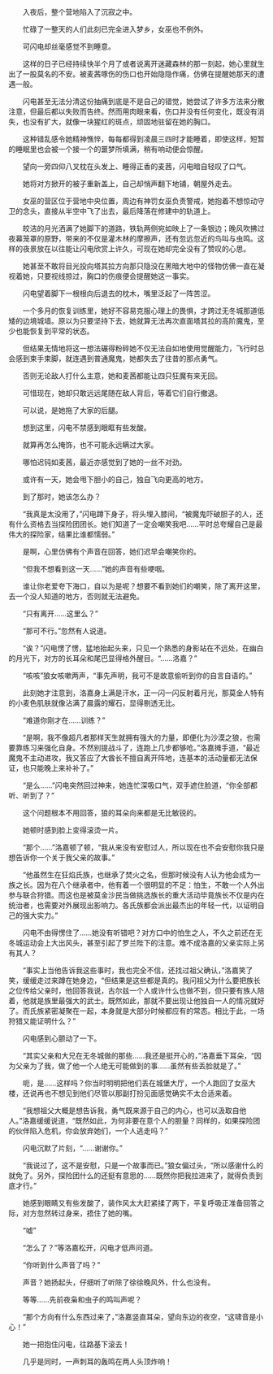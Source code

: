 　　入夜后，整个营地陷入了沉寂之中。

　　忙碌了一整天的人们此刻已完全进入梦乡，女巫也不例外。

　　可闪电却丝毫感觉不到睡意。

　　这样的日子已经持续快半个月了或者说离开迷藏森林的那一刻起，她心里就生出了一股莫名的不安。被麦茜啄伤的伤口也开始隐隐作痛，仿佛在提醒她那天的遭遇一般。

　　闪电甚至无法分清这份抽痛到底是不是自己的错觉，她尝试了许多方法来分散注意，但最后都以失败而告终。然而用肉眼来看，伤口并没有任何变化，既没有消失，也没有扩大，就像一块猩红的斑点，顽固地驻留在她的胸口。

　　这种错乱感令她精神憔悴，每每都得到凌晨三四时才能睡着，即使这样，短暂的睡眠里也会被一个接一个的噩梦所填满，稍有响动便会惊醒。

　　望向一旁四仰八叉枕在头发上、睡得正香的麦茜，闪电暗自轻叹了口气。

　　她将对方掀开的被子重新盖上，自己却悄声翻下地铺，朝屋外走去。

　　女巫的营区位于营地中央位置，周边有神罚女巫负责警戒，她抱着不想惊动守卫的念头，直接从半空中飞了出去，最后降落在修建中的轨道上。

　　皎洁的月光洒满了她脚下的道路，铁轨两侧宛如映上了一条银边；晚风吹拂过夜幕笼罩的原野，带来的不仅是灌木林的摩擦声，还有忽远忽近的鸟叫与虫鸣。这样的夜景放在以往能让闪电欣赏上许久，可现在她却完全没有了赞叹的心思。

　　她甚至不敢将目光投向塔其拉方向那只隐没在黑暗大地中的怪物仿佛一直在凝视着她，只要视线掠过，胸口的伤痕便会提醒她这一事实。

　　闪电望着脚下一根根向后退去的枕木，嘴里泛起了一阵苦涩。

　　一个多月的恢复训练里，她好不容易克服心理上的畏惧，才跨过无冬城那道低矮的边境城墙。原以为只要坚持下去，她就算无法再次直面塔其拉的高阶魔鬼，至少也能恢复到平常的状态。

　　但结果无情地将这一想法碾得粉碎她不仅无法自如地使用觉醒能力，飞行时总会感到束手束脚，就连遇到普通魔鬼，她都失去了往昔的那点勇气。

　　否则无论敌人打什么主意，她和麦茜都能让四只狂魔有来无回。

　　可惜现在，她却只敢远远尾随在敌人背后，等着它们自行撤退。

　　可以说，是她拖了大家的后腿。

　　想到这里，闪电不禁感到眼眶有些发酸。

　　就算再怎么掩饰，也不可能永远瞒过大家。

　　哪怕迟钝如麦茜，最近亦感觉到了她的一丝不对劲。

　　或许有一天，她会甩下胆小的自己，独自飞向更高的地方。

　　到了那时，她该怎么办？

　　“我真是太没用了，”闪电蹲下身子，将头埋入膝间，“被魔鬼吓破胆子的人，还有什么资格去当探险团团长。她们知道了一定会嘲笑我吧……平时总夸耀自己是最伟大的探险家，结果比谁都懦弱。”

　　是啊，心里仿佛有个声音在回答，她们迟早会嘲笑你的。

　　“但我不想看到这一天……”她的声音有些哽咽。

　　谁让你老爱夸下海口，自以为是呢？想要不看到她们的嘲笑，除了离开这里，去一个没人知道的地方，否则就无法避免。

　　“只有离开……这里么？”

　　“那可不行。”忽然有人说道。

　　“诶？”闪电愣了愣，猛地抬起头来，只见一个熟悉的身影站在不远处，在幽白的月光下，对方的长耳朵和尾巴显得格外醒目。“……洛嘉？”

　　“咳咳”狼女咳嗽两声，“事先声明，我可不是故意偷听到你的自言自语的。”

　　此刻她才注意到，洛嘉身上满是汗水，正一闪一闪反射着月光，那莫金人特有的小麦色肌肤就像沾满了晨露的耀石，显得剔透无比。

　　“难道你刚才在……训练？”

　　“是啊，我不像超凡者那样天生就拥有强大的力量，即便化为沙漠之狼，也需要靠练习来强化自身。不然别提战斗了，连跑上几步都够呛。”洛嘉摊手道，“最近魔鬼不主动进攻，我又答应了大酋长不擅自离开阵地，连基本的活动量都无法保证，也只能晚上来补补了。”

　　“是么……”闪电突然回过神来，她连忙深吸口气，双手遮住脸道，“你全部都听、听到了？”

　　这个问题根本不用回答，狼的耳朵向来都是无比敏锐的。

　　她顿时感到脸上变得滚烫一片。

　　“那个……”洛嘉顿了顿，“我从来没有安慰过人，所以现在也不会安慰你我只是想告诉你一个关于我父亲的故事。”

　　“他虽然生在狂焰氏族，也继承了焚火之名，但那时候没有人认为他会成为一族之长。因为在八个继承者中，他有着一个很明显的不足：怕生，不敢一个人外出参与联合狩猎。而这也是被莫金沙民当做挑选族长的重大活动毕竟族长不仅是内在统治者，也需要对外展现出影响力。各氏族都会派出最杰出的年轻一代，以证明自己的强大实力。”

　　闪电不由得愣住了……她没有听错吧？对方口中的怕生之人，不久之前还在无冬城运动会上大出风头，甚至引起了罗兰陛下的注意。难不成洛嘉的父亲实际上另有其人？

　　“事实上当他告诉我这些事时，我也完全不信，还找过祖父确认，”洛嘉笑了笑，缓缓走过来蹲在她身边，“但结果是这些都是真的。我问祖父为什么要把族长之位传给父亲时，他回答我说，古尔兹一个人或许什么也做不到，但只要有族人陪着，他就是族里最强大的武士。既然如此，那就不要出现让他独自一人的情况就好了。而氏族紧密凝聚在一起，本身就是大部分时候都应有的常态。相比于此，一场狩猎又能证明什么？”

　　闪电感到心颤动了一下。

　　“其实父亲和大兄在无冬城做的那些……我还是挺开心的，”洛嘉垂下耳朵，“因为父亲为了我，做了他一个人绝无可能做到的事……虽然有些丢脸就是了。”

　　呃，是……这样吗？你当时明明把他们丢在城堡大厅，一个人跑回了女巫大楼，还说再也不想见到他们尽管以那副打扮见面感觉确实不太合适来着。

　　“我想祖父大概是想告诉我，勇气既来源于自己的内心，也可以汲取自他人。”洛嘉缓缓说道，“既然如此，为何非要在意个人的胆量？同样的，如果探险团的伙伴陷入危机，你会放弃她们，一个人逃走吗？”

　　闪电沉默了片刻，“……谢谢你。”

　　“我说过了，这不是安慰，只是一个故事而已。”狼女偏过头，“所以感谢什么的就免了。另外，探险团什么的还挺有意思的……既然你把我拉进来了，就得负责到底才行。”

　　她感到眼睛又有些发酸了，装作风太大赶紧揉了两下，平复呼吸正准备回答之际，对方忽然转过身来，捂住了她的嘴。

　　“嘘”

　　“怎么了？”等洛嘉松开，闪电才低声问道。

　　“你听到什么声音了吗？”

　　声音？她扬起头，仔细听了听除了徐徐晚风外，什么也没有。

　　等等……先前夜枭和虫子的鸣叫声呢？

　　“那个方向有什么东西过来了，”洛嘉竖直耳朵，望向东边的夜空，“这啸音是小心！”

　　她一把抱住闪电，往路基下滚去！

　　几乎是同时，一声刺耳的轰鸣在两人头顶炸响！
